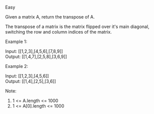 Easy

Given a matrix A, return the transpose of A.

The transpose of a matrix is the matrix flipped over it's main diagonal, switching the row and column indices of the matrix.

Example 1:

Input: [[1,2,3],[4,5,6],[7,8,9]]  
Output: [[1,4,7],[2,5,8],[3,6,9]]

Example 2:

Input: [[1,2,3],[4,5,6]]  
Output: [[1,4],[2,5],[3,6]]
 

Note:

1. 1 <= A.length <= 1000
2. 1 <= A[0].length <= 1000
